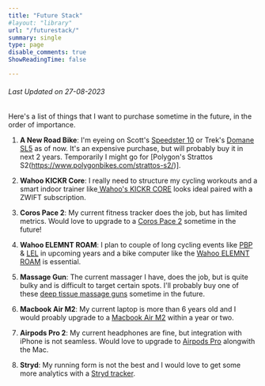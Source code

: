 ```yaml
---
title: "Future Stack"
#layout: "library"
url: "/futurestack/"
summary: single
type: page
disable_comments: true
ShowReadingTime: false

---
```


###### *Last Updated on 27-08-2023*



Here's a list of things that I want to purchase sometime in the future, in the order of importance.


1. **A New Road Bike**: I'm eyeing on Scott's [Speedster 10](https://www.scott-sports.com/in/en/product/scott-speedster-10-bike) or Trek's [Domane SL5](https://www.trekbikes.com/in/en_IN/bikes/road-bikes/performance-road-bikes/domane/domane-sl/domane-sl-5/p/28311/) as of now. It's an expensive purchase, but will probably buy it in next 2 years. Temporarily I might go for [Polygon's Strattos S2(https://www.polygonbikes.com/strattos-s2/)].

2. **Wahoo KICKR Core**: I really need to structure my cycling workouts and a smart indoor trainer like[ Wahoo's KICKR CORE](https://geni.us/rsh-wahoo-kickr-core) looks ideal paired with a ZWIFT subscription. 

3. **Coros Pace 2**: My current fitness tracker does the job, but has limited metrics. Would love to upgrade to a [Coros Pace 2](https://geni.us/rsh-coros-pace-2) sometime in the future!

4. **Wahoo ELEMNT ROAM**: I plan to couple of long cycling events like [PBP](https://en.wikipedia.org/wiki/Paris%E2%80%93Brest%E2%80%93Paris) & [LEL](https://en.wikipedia.org/wiki/London%E2%80%93Edinburgh%E2%80%93London) in upcoming years and a bike computer like the [Wahoo ELEMNT ROAM](https://geni.us/rsh-coros-pace-2) is essential.

5. **Massage Gun**: The current massager I have, does the job, but is quite bulky and is difficult to target certain spots. I'll probably buy one of these [deep tissue massage guns](https://geni.us/rsh-beatxp-massager) sometime in the future.

6. **Macbook Air M2**: My current laptop is more than 6 years old and I would proably upgrade to a [Macbook Air M2](https://geni.us/rsh-macbook-air-m2) within a year or two.

7. **Airpods Pro 2**: My current headphones are fine, but integration with iPhone is not seamless. Would love to upgrade to [Airpods Pro](https://geni.us/rsh-airpods-pro2) alongwith the Mac. 

8. **Stryd**: My running form is not the best and I would love to get some more analytics with a [Stryd tracker](https://www.stryd.com/gl/en).


